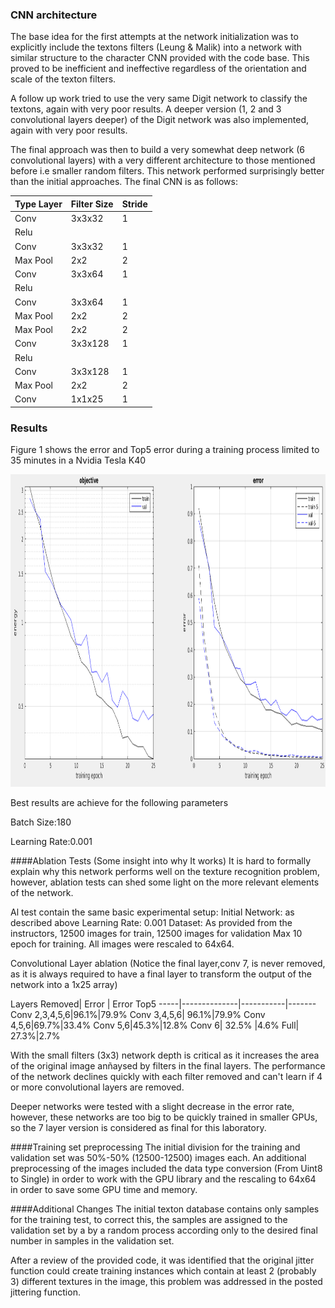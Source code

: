 
### CNN architecture
The base idea for the first attempts at the network initialization was to explicitly include the textons filters (Leung & Malik) into a network with similar structure  to the character CNN provided with the code base.  This proved to be inefficient and ineffective regardless of the orientation and scale of the texton filters.

A follow up work tried to use the very same Digit network to classify the textons, again with very poor results. A deeper version (1, 2 and 3 convolutional layers deeper) of the Digit network was also implemented, again with very poor results. 

The final approach was then to build a very somewhat deep network (6 convolutional layers) with a very different architecture to those mentioned before i.e smaller random filters. This network performed surprisingly better than the initial approaches. The final CNN is as follows:

Type Layer| Filter Size | Stride 
-----|--------------|-----------
Conv |3x3x32|1
Relu||
Conv |3x3x32|1
Max Pool |2x2|2
Conv |3x3x64|1
Relu||
Conv |3x3x64|1
Max Pool |2x2|2
Max Pool |2x2|2
Conv |3x3x128|1
Relu||
Conv |3x3x128|1
Max Pool |2x2|2
Conv |1x1x25|1



### Results
Figure 1 shows the error and  Top5 error during a training process limited to 35 minutes in a Nvidia Tesla K40 

<img src="Train.png" alt="Train" width="800" height="500">

Best results are achieve for the following parameters

Batch Size:180

Learning Rate:0.001

####Ablation Tests  (Some insight into why It works)
It is hard to formally explain why this network performs well on the texture recognition problem, however, ablation tests can shed some light on the more relevant elements of the network.

Al test contain the same basic experimental setup:
Initial Network: as described above
Learning Rate: 0.001
Dataset: As provided from the instructors, 12500 images for train, 12500 images for validation
Max 10 epoch for training.
All images were rescaled to 64x64.


Convolutional Layer ablation (Notice the final layer,conv 7, is never removed, as it is always required to have a final layer to transform the output of the network into a 1x25 array)

Layers Removed| Error | Error Top5
-----|--------------|-----------|-------
Conv 2,3,4,5,6|96.1%|79.9%
Conv 3,4,5,6| 96.1%|79.9%
Conv 4,5,6|69.7%|33.4%
Conv 5,6|45.3%|12.8%
Conv 6| 32.5% |4.6%
Full| 27.3%|2.7%

With the small filters (3x3) network depth is critical as it increases the area of the original image anñaysed by filters in the final layers. The performance of the network declines quickly with each filter removed and can't learn if 4 or more convolutional layers are removed.

Deeper networks were tested with a slight decrease in the error rate, however, these networks are too big to be quickly trained in smaller GPUs, so the 7 layer version is considered as final for this laboratory.

####Training set preprocessing 
The initial division for the training and validation set was 50%-50% (12500-12500) images each. An additional preprocessing of the images included the data type conversion (From Uint8 to Single) in order to work with the GPU library and the rescaling to 64x64 in order to save some GPU time and memory. 


####Additional Changes
The initial texton database contains only samples for the training test, to correct this, the samples are assigned to the validation set by a by a random process according only to the desired final number in samples in the validation set.

After a review of the provided code, it was identified that the original jitter function could create training instances which contain at least 2 (probably 3) different textures in the image, this problem was addressed in the posted jittering function.




